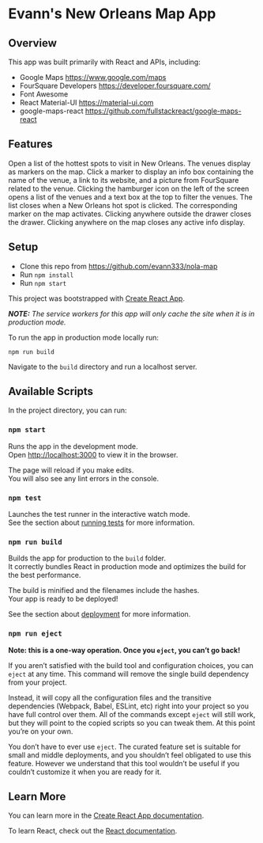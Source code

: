 # Evann's New Orleans Map App

## Overview
This app was built primarily with React and APIs, including:

* Google Maps https://www.google.com/maps
* FourSquare Developers https://developer.foursquare.com/
* Font Awesome
* React Material-UI https://material-ui.com
* google-maps-react https://github.com/fullstackreact/google-maps-react

## Features
Open a list of the hottest spots to visit in New Orleans. The venues display as markers on the map. Click a marker to display an info box containing the name of the venue, a link to its website, and a picture from FourSquare related to the venue. Clicking the hamburger icon on the left of the screen opens a list of the venues and a text box at the top to filter the venues. The list closes when a New Orleans hot spot is clicked.  The corresponding marker on the map activates. Clicking anywhere outside the drawer closes the drawer. Clicking anywhere on the map closes any active info display.

## Setup
* Clone this repo from https://github.com/evann333/nola-map
* Run `npm install`
* Run `npm start`

This project was bootstrapped with [Create React App](https://github.com/facebook/create-react-app).


**_NOTE:_** _The service workers for this app will only cache the site when it is in production mode._

To run the app in production mode locally run:

```
npm run build
```

Navigate to the `build` directory and run a localhost server.

## Available Scripts

In the project directory, you can run:

### `npm start`

Runs the app in the development mode.<br>
Open [http://localhost:3000](http://localhost:3000) to view it in the browser.

The page will reload if you make edits.<br>
You will also see any lint errors in the console.

### `npm test`

Launches the test runner in the interactive watch mode.<br>
See the section about [running tests](https://facebook.github.io/create-react-app/docs/running-tests) for more information.

### `npm run build`

Builds the app for production to the `build` folder.<br>
It correctly bundles React in production mode and optimizes the build for the best performance.

The build is minified and the filenames include the hashes.<br>
Your app is ready to be deployed!

See the section about [deployment](https://facebook.github.io/create-react-app/docs/deployment) for more information.

### `npm run eject`

**Note: this is a one-way operation. Once you `eject`, you can’t go back!**

If you aren’t satisfied with the build tool and configuration choices, you can `eject` at any time. This command will remove the single build dependency from your project.

Instead, it will copy all the configuration files and the transitive dependencies (Webpack, Babel, ESLint, etc) right into your project so you have full control over them. All of the commands except `eject` will still work, but they will point to the copied scripts so you can tweak them. At this point you’re on your own.

You don’t have to ever use `eject`. The curated feature set is suitable for small and middle deployments, and you shouldn’t feel obligated to use this feature. However we understand that this tool wouldn’t be useful if you couldn’t customize it when you are ready for it.

## Learn More

You can learn more in the [Create React App documentation](https://facebook.github.io/create-react-app/docs/getting-started).

To learn React, check out the [React documentation](https://reactjs.org/).
